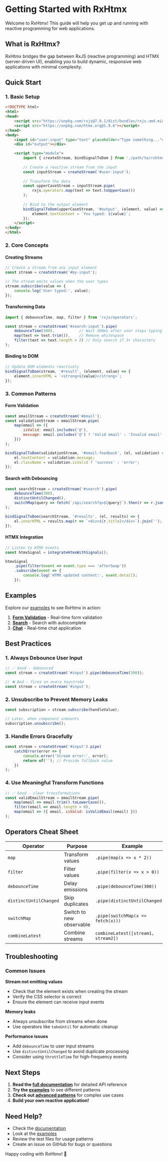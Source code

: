 # Getting Started with RxHtmx

Welcome to RxHtmx! This guide will help you get up and running with reactive programming for web applications.

## What is RxHtmx?

RxHtmx bridges the gap between RxJS (reactive programming) and HTMX (server-driven UI), enabling you to build dynamic, responsive web applications with minimal complexity.

## Quick Start

### 1. Basic Setup

```html
<!DOCTYPE html>
<html>
<head>
    <script src="https://unpkg.com/rxjs@7.8.1/dist/bundles/rxjs.umd.min.js"></script>
    <script src="https://unpkg.com/htmx.org@1.9.6"></script>
</head>
<body>
    <input id="user-input" type="text" placeholder="Type something...">
    <div id="output"></div>

    <script type="module">
        import { createStream, bindSignalToDom } from './path/to/rxhtmx.js';
        
        // Create a reactive stream from the input
        const inputStream = createStream('#user-input');
        
        // Transform the data
        const upperCaseStream = inputStream.pipe(
            rxjs.operators.map(text => text.toUpperCase())
        );
        
        // Bind to the output element
        bindSignalToDom(upperCaseStream, '#output', (element, value) => {
            element.textContent = `You typed: ${value}`;
        });
    </script>
</body>
</html>
```

### 2. Core Concepts

#### Creating Streams
```javascript
// Create a stream from any input element
const stream = createStream('#my-input');

// The stream emits values when the user types
stream.subscribe(value => {
    console.log('User typed:', value);
});
```

#### Transforming Data
```javascript
import { debounceTime, map, filter } from 'rxjs/operators';

const stream = createStream('#search-input').pipe(
    debounceTime(300),           // Wait 300ms after user stops typing
    map(text => text.trim()),    // Remove whitespace
    filter(text => text.length > 2) // Only search if 3+ characters
);
```

#### Binding to DOM
```javascript
// Update DOM elements reactively
bindSignalToDom(stream, '#result', (element, value) => {
    element.innerHTML = `<strong>${value}</strong>`;
});
```

### 3. Common Patterns

#### Form Validation
```javascript
const emailStream = createStream('#email');
const validationStream = emailStream.pipe(
    map(email => ({
        isValid: email.includes('@'),
        message: email.includes('@') ? 'Valid email' : 'Invalid email'
    }))
);

bindSignalToDom(validationStream, '#email-feedback', (el, validation) => {
    el.textContent = validation.message;
    el.className = validation.isValid ? 'success' : 'error';
});
```

#### Search with Debouncing
```javascript
const searchStream = createStream('#search').pipe(
    debounceTime(300),
    distinctUntilChanged(),
    switchMap(query => fetch(`/api/search?q=${query}`).then(r => r.json()))
);

bindSignalToDom(searchStream, '#results', (el, results) => {
    el.innerHTML = results.map(r => `<div>${r.title}</div>`).join('');
});
```

#### HTMX Integration
```javascript
// Listen to HTMX events
const htmxSignal = integrateHtmxWithSignals();

htmxSignal
    .pipe(filter(event => event.type === 'afterSwap'))
    .subscribe(event => {
        console.log('HTMX updated content:', event.detail);
    });
```

## Examples

Explore our [examples](./examples/) to see RxHtmx in action:

1. **[Form Validation](./examples/form-validation/)** - Real-time form validation
2. **[Search](./examples/search/)** - Search with autocomplete
3. **[Chat](./examples/chat/)** - Real-time chat application

## Best Practices

### 1. Always Debounce User Input
```javascript
// ✅ Good - debounced
const stream = createStream('#input').pipe(debounceTime(300));

// ❌ Bad - fires on every keystroke
const stream = createStream('#input');
```

### 2. Unsubscribe to Prevent Memory Leaks
```javascript
const subscription = stream.subscribe(handleValue);

// Later, when component unmounts
subscription.unsubscribe();
```

### 3. Handle Errors Gracefully
```javascript
const stream = createStream('#input').pipe(
    catchError(error => {
        console.error('Stream error:', error);
        return of(''); // Provide fallback value
    })
);
```

### 4. Use Meaningful Transform Functions
```javascript
// ✅ Good - clear transformations
const validEmailStream = emailStream.pipe(
    map(email => email.trim().toLowerCase()),
    filter(email => email.length > 0),
    map(email => ({ email, isValid: isValidEmail(email) }))
);
```

## Operators Cheat Sheet

| Operator | Purpose | Example |
|----------|---------|---------|
| `map` | Transform values | `.pipe(map(x => x * 2))` |
| `filter` | Filter values | `.pipe(filter(x => x > 0))` |
| `debounceTime` | Delay emissions | `.pipe(debounceTime(300))` |
| `distinctUntilChanged` | Skip duplicates | `.pipe(distinctUntilChanged())` |
| `switchMap` | Switch to new observable | `.pipe(switchMap(x => fetch(x)))` |
| `combineLatest` | Combine streams | `combineLatest([stream1, stream2])` |

## Troubleshooting

### Common Issues

**Stream not emitting values**
- Check that the element exists when creating the stream
- Verify the CSS selector is correct
- Ensure the element can receive input events

**Memory leaks**
- Always unsubscribe from streams when done
- Use operators like `takeUntil` for automatic cleanup

**Performance issues**
- Add `debounceTime` to user input streams
- Use `distinctUntilChanged` to avoid duplicate processing
- Consider using `throttleTime` for high-frequency events

## Next Steps

1. **Read the [full documentation](./docs/README.md)** for detailed API reference
2. **Try the [examples](./examples/)** to see different patterns
3. **Check out [advanced patterns](./docs/advanced.md)** for complex use cases
4. **Build your own reactive application!**

## Need Help?

- Check the [documentation](./docs/)
- Look at the [examples](./examples/)
- Review the test files for usage patterns
- Create an issue on GitHub for bugs or questions

Happy coding with RxHtmx! 🚀
